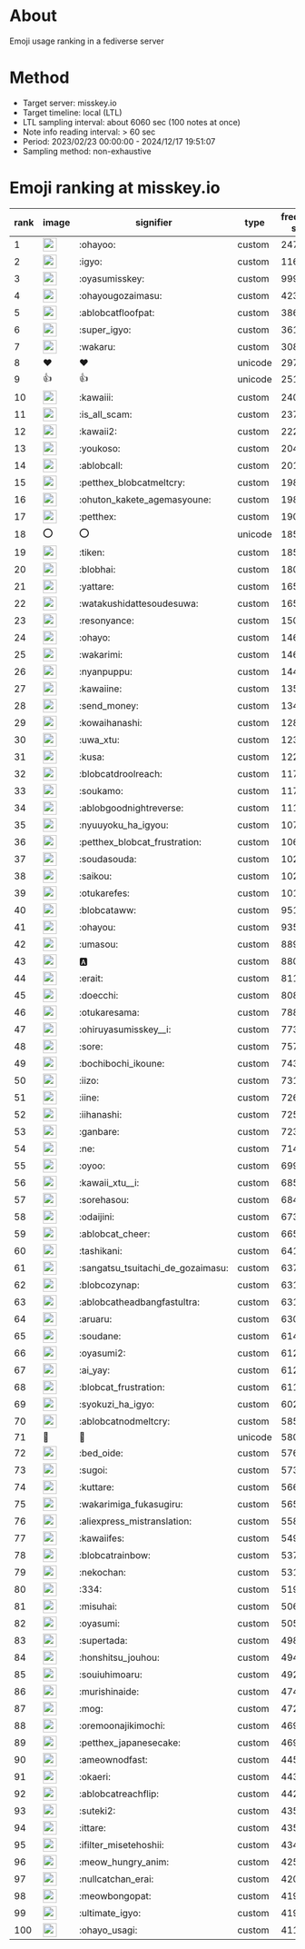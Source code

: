# About
Emoji usage ranking in a fediverse server

# Method
- Target server: misskey.io
- Target timeline: local (LTL)
- LTL sampling interval: about 6060 sec (100 notes at once)
- Note info reading interval: > 60 sec
- Period: 2023/02/23 00:00:00 - 2024/12/17 19:51:07 
- Sampling method: non-exhaustive

# Emoji ranking at misskey.io

|rank|image|signifier|type|frequency score|
|----|----|----|----|----|
|1|<img height="24" src="https://misskey.io/emoji/ohayoo.webp">|:ohayoo:|custom|247453|
|2|<img height="24" src="https://misskey.io/emoji/igyo.webp">|:igyo:|custom|116388|
|3|<img height="24" src="https://misskey.io/emoji/oyasumisskey.webp">|:oyasumisskey:|custom|99933|
|4|<img height="24" src="https://misskey.io/emoji/ohayougozaimasu.webp">|:ohayougozaimasu:|custom|42310|
|5|<img height="24" src="https://misskey.io/emoji/ablobcatfloofpat.webp">|:ablobcatfloofpat:|custom|38650|
|6|<img height="24" src="https://misskey.io/emoji/super_igyo.webp">|:super_igyo:|custom|36193|
|7|<img height="24" src="https://misskey.io/emoji/wakaru.webp">|:wakaru:|custom|30883|
|8|❤|❤|unicode|29765|
|9|👍|👍|unicode|25135|
|10|<img height="24" src="https://misskey.io/emoji/kawaiii.webp">|:kawaiii:|custom|24099|
|11|<img height="24" src="https://misskey.io/emoji/is_all_scam.webp">|:is_all_scam:|custom|23702|
|12|<img height="24" src="https://misskey.io/emoji/kawaii2.webp">|:kawaii2:|custom|22279|
|13|<img height="24" src="https://misskey.io/emoji/youkoso.webp">|:youkoso:|custom|20499|
|14|<img height="24" src="https://misskey.io/emoji/ablobcall.webp">|:ablobcall:|custom|20145|
|15|<img height="24" src="https://misskey.io/emoji/petthex_blobcatmeltcry.webp">|:petthex_blobcatmeltcry:|custom|19863|
|16|<img height="24" src="https://misskey.io/emoji/ohuton_kakete_agemasyoune.webp">|:ohuton_kakete_agemasyoune:|custom|19807|
|17|<img height="24" src="https://misskey.io/emoji/petthex.webp">|:petthex:|custom|19047|
|18|⭕|⭕|unicode|18581|
|19|<img height="24" src="https://misskey.io/emoji/tiken.webp">|:tiken:|custom|18503|
|20|<img height="24" src="https://misskey.io/emoji/blobhai.webp">|:blobhai:|custom|18002|
|21|<img height="24" src="https://misskey.io/emoji/yattare.webp">|:yattare:|custom|16568|
|22|<img height="24" src="https://misskey.io/emoji/watakushidattesoudesuwa.webp">|:watakushidattesoudesuwa:|custom|16563|
|23|<img height="24" src="https://misskey.io/emoji/resonyance.webp">|:resonyance:|custom|15017|
|24|<img height="24" src="https://misskey.io/emoji/ohayo.webp">|:ohayo:|custom|14670|
|25|<img height="24" src="https://misskey.io/emoji/wakarimi.webp">|:wakarimi:|custom|14624|
|26|<img height="24" src="https://misskey.io/emoji/nyanpuppu.webp">|:nyanpuppu:|custom|14455|
|27|<img height="24" src="https://misskey.io/emoji/kawaiine.webp">|:kawaiine:|custom|13515|
|28|<img height="24" src="https://misskey.io/emoji/send_money.webp">|:send_money:|custom|13402|
|29|<img height="24" src="https://misskey.io/emoji/kowaihanashi.webp">|:kowaihanashi:|custom|12814|
|30|<img height="24" src="https://misskey.io/emoji/uwa_xtu.webp">|:uwa_xtu:|custom|12328|
|31|<img height="24" src="https://misskey.io/emoji/kusa.webp">|:kusa:|custom|12211|
|32|<img height="24" src="https://misskey.io/emoji/blobcatdroolreach.webp">|:blobcatdroolreach:|custom|11782|
|33|<img height="24" src="https://misskey.io/emoji/soukamo.webp">|:soukamo:|custom|11709|
|34|<img height="24" src="https://misskey.io/emoji/ablobgoodnightreverse.webp">|:ablobgoodnightreverse:|custom|11169|
|35|<img height="24" src="https://misskey.io/emoji/nyuuyoku_ha_igyou.webp">|:nyuuyoku_ha_igyou:|custom|10704|
|36|<img height="24" src="https://misskey.io/emoji/petthex_blobcat_frustration.webp">|:petthex_blobcat_frustration:|custom|10643|
|37|<img height="24" src="https://misskey.io/emoji/soudasouda.webp">|:soudasouda:|custom|10290|
|38|<img height="24" src="https://misskey.io/emoji/saikou.webp">|:saikou:|custom|10268|
|39|<img height="24" src="https://misskey.io/emoji/otukarefes.webp">|:otukarefes:|custom|10178|
|40|<img height="24" src="https://misskey.io/emoji/blobcataww.webp">|:blobcataww:|custom|9514|
|41|<img height="24" src="https://misskey.io/emoji/ohayou.webp">|:ohayou:|custom|9359|
|42|<img height="24" src="https://misskey.io/emoji/umasou.webp">|:umasou:|custom|8898|
|43|<img height="24" src="https://misskey.io/emoji/a.webp">|:a:|custom|8803|
|44|<img height="24" src="https://misskey.io/emoji/erait.webp">|:erait:|custom|8115|
|45|<img height="24" src="https://misskey.io/emoji/doecchi.webp">|:doecchi:|custom|8082|
|46|<img height="24" src="https://misskey.io/emoji/otukaresama.webp">|:otukaresama:|custom|7886|
|47|<img height="24" src="https://misskey.io/emoji/ohiruyasumisskey__i.webp">|:ohiruyasumisskey__i:|custom|7733|
|48|<img height="24" src="https://misskey.io/emoji/sore.webp">|:sore:|custom|7576|
|49|<img height="24" src="https://misskey.io/emoji/bochibochi_ikoune.webp">|:bochibochi_ikoune:|custom|7434|
|50|<img height="24" src="https://misskey.io/emoji/iizo.webp">|:iizo:|custom|7313|
|51|<img height="24" src="https://misskey.io/emoji/iine.webp">|:iine:|custom|7264|
|52|<img height="24" src="https://misskey.io/emoji/iihanashi.webp">|:iihanashi:|custom|7258|
|53|<img height="24" src="https://misskey.io/emoji/ganbare.webp">|:ganbare:|custom|7230|
|54|<img height="24" src="https://misskey.io/emoji/ne.webp">|:ne:|custom|7149|
|55|<img height="24" src="https://misskey.io/emoji/oyoo.webp">|:oyoo:|custom|6999|
|56|<img height="24" src="https://misskey.io/emoji/kawaii_xtu__i.webp">|:kawaii_xtu__i:|custom|6851|
|57|<img height="24" src="https://misskey.io/emoji/sorehasou.webp">|:sorehasou:|custom|6843|
|58|<img height="24" src="https://misskey.io/emoji/odaijini.webp">|:odaijini:|custom|6739|
|59|<img height="24" src="https://misskey.io/emoji/ablobcat_cheer.webp">|:ablobcat_cheer:|custom|6653|
|60|<img height="24" src="https://misskey.io/emoji/tashikani.webp">|:tashikani:|custom|6414|
|61|<img height="24" src="https://misskey.io/emoji/sangatsu_tsuitachi_de_gozaimasu.webp">|:sangatsu_tsuitachi_de_gozaimasu:|custom|6375|
|62|<img height="24" src="https://misskey.io/emoji/blobcozynap.webp">|:blobcozynap:|custom|6317|
|63|<img height="24" src="https://misskey.io/emoji/ablobcatheadbangfastultra.webp">|:ablobcatheadbangfastultra:|custom|6311|
|64|<img height="24" src="https://misskey.io/emoji/aruaru.webp">|:aruaru:|custom|6305|
|65|<img height="24" src="https://misskey.io/emoji/soudane.webp">|:soudane:|custom|6141|
|66|<img height="24" src="https://misskey.io/emoji/oyasumi2.webp">|:oyasumi2:|custom|6128|
|67|<img height="24" src="https://misskey.io/emoji/ai_yay.webp">|:ai_yay:|custom|6123|
|68|<img height="24" src="https://misskey.io/emoji/blobcat_frustration.webp">|:blobcat_frustration:|custom|6117|
|69|<img height="24" src="https://misskey.io/emoji/syokuzi_ha_igyo.webp">|:syokuzi_ha_igyo:|custom|6022|
|70|<img height="24" src="https://misskey.io/emoji/ablobcatnodmeltcry.webp">|:ablobcatnodmeltcry:|custom|5851|
|71|🎉|🎉|unicode|5802|
|72|<img height="24" src="https://misskey.io/emoji/bed_oide.webp">|:bed_oide:|custom|5760|
|73|<img height="24" src="https://misskey.io/emoji/sugoi.webp">|:sugoi:|custom|5735|
|74|<img height="24" src="https://misskey.io/emoji/kuttare.webp">|:kuttare:|custom|5662|
|75|<img height="24" src="https://misskey.io/emoji/wakarimiga_fukasugiru.webp">|:wakarimiga_fukasugiru:|custom|5655|
|76|<img height="24" src="https://misskey.io/emoji/aliexpress_mistranslation.webp">|:aliexpress_mistranslation:|custom|5585|
|77|<img height="24" src="https://misskey.io/emoji/kawaiifes.webp">|:kawaiifes:|custom|5494|
|78|<img height="24" src="https://misskey.io/emoji/blobcatrainbow.webp">|:blobcatrainbow:|custom|5374|
|79|<img height="24" src="https://misskey.io/emoji/nekochan.webp">|:nekochan:|custom|5311|
|80|<img height="24" src="https://misskey.io/emoji/334.webp">|:334:|custom|5198|
|81|<img height="24" src="https://misskey.io/emoji/misuhai.webp">|:misuhai:|custom|5065|
|82|<img height="24" src="https://misskey.io/emoji/oyasumi.webp">|:oyasumi:|custom|5059|
|83|<img height="24" src="https://misskey.io/emoji/supertada.webp">|:supertada:|custom|4982|
|84|<img height="24" src="https://misskey.io/emoji/honshitsu_jouhou.webp">|:honshitsu_jouhou:|custom|4945|
|85|<img height="24" src="https://misskey.io/emoji/souiuhimoaru.webp">|:souiuhimoaru:|custom|4921|
|86|<img height="24" src="https://misskey.io/emoji/murishinaide.webp">|:murishinaide:|custom|4744|
|87|<img height="24" src="https://misskey.io/emoji/mog.webp">|:mog:|custom|4720|
|88|<img height="24" src="https://misskey.io/emoji/oremoonajikimochi.webp">|:oremoonajikimochi:|custom|4698|
|89|<img height="24" src="https://misskey.io/emoji/petthex_japanesecake.webp">|:petthex_japanesecake:|custom|4695|
|90|<img height="24" src="https://misskey.io/emoji/ameownodfast.webp">|:ameownodfast:|custom|4450|
|91|<img height="24" src="https://misskey.io/emoji/okaeri.webp">|:okaeri:|custom|4433|
|92|<img height="24" src="https://misskey.io/emoji/ablobcatreachflip.webp">|:ablobcatreachflip:|custom|4425|
|93|<img height="24" src="https://misskey.io/emoji/suteki2.webp">|:suteki2:|custom|4357|
|94|<img height="24" src="https://misskey.io/emoji/ittare.webp">|:ittare:|custom|4350|
|95|<img height="24" src="https://misskey.io/emoji/ifilter_misetehoshii.webp">|:ifilter_misetehoshii:|custom|4341|
|96|<img height="24" src="https://misskey.io/emoji/meow_hungry_anim.webp">|:meow_hungry_anim:|custom|4253|
|97|<img height="24" src="https://misskey.io/emoji/nullcatchan_erai.webp">|:nullcatchan_erai:|custom|4209|
|98|<img height="24" src="https://misskey.io/emoji/meowbongopat.webp">|:meowbongopat:|custom|4197|
|99|<img height="24" src="https://misskey.io/emoji/ultimate_igyo.webp">|:ultimate_igyo:|custom|4194|
|100|<img height="24" src="https://misskey.io/emoji/ohayo_usagi.webp">|:ohayo_usagi:|custom|4114|
